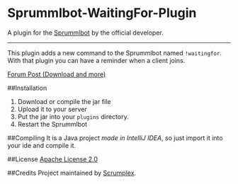 # Sprummlbot-WaitingFor-Plugin
A plugin for the [Sprummlbot](https://sprum.ml) by the official developer.

---
This plugin adds a new command to the Sprummlbot named `!waitingfor`. With that plugin you can have a reminder when a client joins.

[Forum Post (Download and more)](https://forum.sprum.ml/thread.php?pid=90)

##Installation
1. Download or compile the jar file
2. Upload it to your server
3. Put the jar into your `plugins` directory.
4. Restart the Sprummlbot

##Compiling
It is a Java project *made in IntelliJ IDEA*, so just import it into your ide and compile it.

##License
[Apache License 2.0](LICENSE)

##Credits
Project maintained by [Scrumplex](https://scrumplex.ovh).